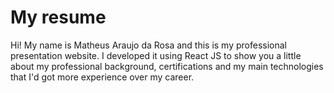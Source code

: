 # My resume

Hi!
My name is Matheus Araujo da Rosa and this is my professional presentation website. I developed it using React JS to show you a little about my professional background, certifications and my main technologies that I'd got more experience over my career.